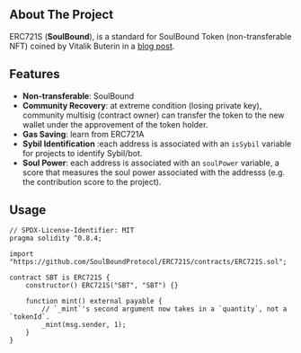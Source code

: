 <!-- ABOUT THE PROJECT -->

## About The Project

ERC721S (**SoulBound**), is a standard for SoulBound Token (non-transferable NFT) coined by Vitalik Buterin in a [blog post](https://vitalik.ca/general/2022/01/26/soulbound.html).

<!-- FEATURES -->

## Features

- **Non-transferable**: SoulBound
- **Community Recovery**: at extreme condition (losing private key), community multisig (contract owner) can transfer the token to the new wallet under the approvement of the token holder.
- **Gas Saving**: learn from ERC721A
- **Sybil Identification** :each address is associated with an `isSybil` variable for projects to identify Sybil/bot.
- **Soul Power**: each address is associated with an `soulPower` variable, a score that measures the soul power associated with the addresss (e.g. the contribution score to the project).


<!-- USAGE -->

## Usage

```solidity
// SPDX-License-Identifier: MIT
pragma solidity ^0.8.4;

import "https://github.com/SoulBoundProtocol/ERC721S/contracts/ERC721S.sol";

contract SBT is ERC721S {
    constructor() ERC721S("SBT", "SBT") {}

    function mint() external payable {
        // `_mint`'s second argument now takes in a `quantity`, not a `tokenId`.
        _mint(msg.sender, 1);
    }
}
```
